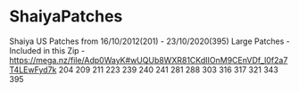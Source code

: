 # ShaiyaPatches
Shaiya US Patches from 16/10/2012(201) - 23/10/2020(395)
Large Patches - Included in this Zip - https://mega.nz/file/Adp0WayK#wUQUb8WXR81CKdIIOnM9CEnVDf_l0f2a7T4LEwFyd7k
204
209
211
223
239
240
241
281
288
303
316
317
321
343
395
